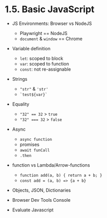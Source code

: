 # 1.5. Basic JavaScript

- JS Environments: Browser vs NodeJS
  - Playwright == NodeJS
  - `document` & `window` == Chrome
- Variable definition
  - `let`: scoped to block 
  - `var`: scoped to function
  - `const`: not re-assignable
- Strings
  - `"str"` & `'str'`
  - ``` `test${var}` ```
- Equality 
  - `"32" == 32` > `true`
  - `"32" === 32` > `false`
- Async
  - `async function`
  - promises
  - `await funCall`
  - `.then`
- function vs Lambda/Arrow-functions
  - `function add(a, b) { return a + b; }`
  - `const add = (a, b) => {a + b}`
- Objects, JSON, Dictionaries

- Browser Dev Tools Console

- Evaluate Javascript